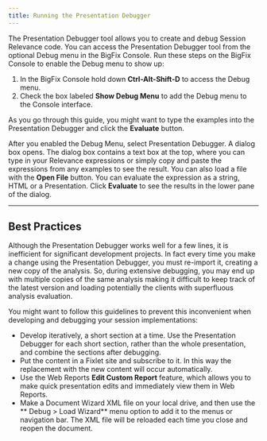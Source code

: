 ```yaml
---
title: Running the Presentation Debugger
---
```


The Presentation Debugger tool allows you to create and debug Session Relevance code.
You can access the Presentation Debugger tool from the optional Debug menu in the BigFix Console. 
Run these steps on the BigFix Console to enable the Debug menu to show up:
1. In the BigFix Console hold down **Ctrl-Alt-Shift-D** to access the Debug menu.
2. Check the box labeled **Show Debug Menu** to add the Debug menu to the Console interface.
 
As you go through this guide, you might want to type the examples into the Presentation Debugger and click the **Evaluate** button.

After you enabled the Debug Menu, select Presentation Debugger. A dialog box opens. 
The dialog box contains a text box at the top, where you can type in your Relevance expressions or simply copy and paste the expressions from any examples to see the result. 
You can also load a file with the **Open File** button. 
You can evaluate the expression as a string, HTML or a Presentation. 
Click **Evaluate** to see the results in the lower pane of the dialog.

---

## Best Practices
Although the Presentation Debugger works well for a few lines, it is inefficient for significant development projects.
In fact every time you make a change using the Presentation Debugger, you must re-import it, creating a new copy of the analysis. 
So, during extensive debugging, you may end up with multiple copies of the same analysis making it difficult to keep track of the 
latest version and loading potentially the clients with superfluous analysis evaluation. 

You might want to follow this guidelines to prevent this inconvenient when developing and debugging your session implementations:

* Develop iteratively, a short section at a time. Use the Presentation Debugger for each short section, rather than the whole presentation, and combine the sections after debugging.
* Put the content in a Fixlet site and subscribe to it. In this way the replacement with the new content will occur automatically.
* Use the Web Reports **Edit Custom Report** feature, which allows you to make quick presentation edits and immediately view them in Web Reports.
* Make a Document Wizard XML file on your local drive, and then use the ** Debug > Load Wizard** menu option to add it to the menus or navigation bar. The XML file will be reloaded each time you close and reopen the document.



